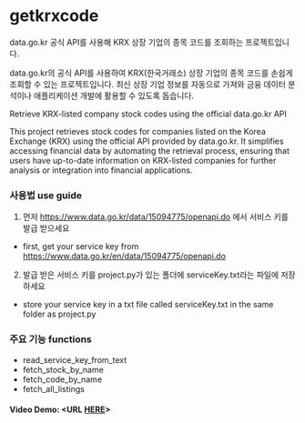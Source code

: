 # getkrxcode
data.go.kr 공식 API를 사용해 KRX 상장 기업의 종목 코드를 조회하는 프로젝트입니다.

data.go.kr의 공식 API를 사용하여 KRX(한국거래소) 상장 기업의 종목 코드를 손쉽게 조회할 수 있는 프로젝트입니다. 최신 상장 기업 정보를 자동으로 가져와 금융 데이터 분석이나 애플리케이션 개발에 활용할 수 있도록 돕습니다.

Retrieve KRX-listed company stock codes using the official data.go.kr API

This project retrieves stock codes for companies listed on the Korea Exchange (KRX) using the official API provided by data.go.kr. It simplifies accessing financial data by automating the retrieval process, ensuring that users have up-to-date information on KRX-listed companies for further analysis or integration into financial applications.

### 사용법 use guide

1. 먼저 https://www.data.go.kr/data/15094775/openapi.do 에서 서비스 키를 발급 받으세요
- first, get your service key from https://www.data.go.kr/en/data/15094775/openapi.do
2. 발급 받은 서비스 키를 project.py가 있는 폴더에 serviceKey.txt라는 파일에 저장하세요
- store your service key in a txt file called serviceKey.txt in the same folder as project.py

### 주요 기능 functions

- read_service_key_from_text
- fetch_stock_by_name
- fetch_code_by_name
- fetch_all_listings

#### Video Demo:  <URL [HERE](https://youtu.be/JV72hRNXSDc)>
